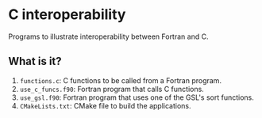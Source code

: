 # C interoperability

Programs to illustrate interoperability between Fortran and C.

## What is it?

1. `functions.c`: C functions to be called from a Fortran program.
1. `use_c_funcs.f90`: Fortran program that calls C functions.
1. `use_gsl.f90`: Fortran program that uses one of the GSL's sort functions.
1. `CMakeLists.txt`: CMake file to build the applications.
